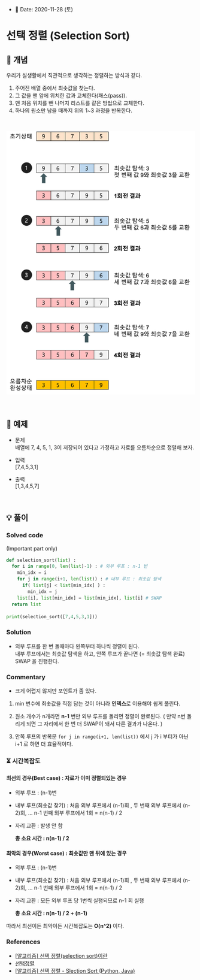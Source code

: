 - 📅 Date: 2020-11-28 (토)

# 선택 정렬 (Selection Sort)

## 📝 개념

우리가 실생활에서 직관적으로 생각하는 정렬하는 방식과 같다.

1. 주어진 배열 중에서 최솟값을 찾는다.  
2. 그 값을 맨 앞에 위치한 값과 교체한다(패스(pass)).  
3. 맨 처음 위치를 뺀 나머지 리스트를 같은 방법으로 교체한다.  
4. 하나의 원소만 남을 때까지 위의 1~3 과정을 반복한다. 

<br>

 ![선택정렬](./selection_sort.png "selection-sort")  

<br>

## 📝 예제


* 문제  
배열에 7, 4, 5, 1, 3이 저장되어 있다고 가정하고 자료를 오름차순으로 정렬해 보자.


* 입력  
[7,4,5,3,1]


* 출력  
[1,3,4,5,7]

<br>

## 💡 풀이
### Solved code
(Important part only)
``` python
def selection_sort(list) :
  for i in range(0, len(list)-1) : # 외부 루프 : n-1 번
    min_idx = i
    for j in range(i+1, len(list)) : # 내부 루프 : 최솟값 탐색
      if( list[j] < list[min_idx] ) :
        min_idx = j
    list[i], list[min_idx] = list[min_idx], list[i] # SWAP
  return list

print(selection_sort([7,4,5,3,1]))

```

### Solution
- 외부 루프를 한 번 돌때마다 왼쪽부터 하나씩 정렬이 된다.  
  내부 루프에서는 최솟값 탐색을 하고, 안쪽 루프가 끝나면 (= 최솟값 탐색 완료) SWAP 을 진행한다.

### Commentary
- 크게 어렵지 않지만 포인트가 좀 있다.
1. min 변수에 최솟값을 직접 담는 것이 아니라 **인덱스**로 이용해야 쉽게 풀린다.  

2. 원소 개수가 n개라면 **n-1** 번만 외부 루프를 돌리면 정렬이 완료된다. ( 만약 n번 돌리게 되면 그 자리에서 한 번 더 SWAP이 돼서 다른 결과가 나온다. )  
3. 안쪽 루프의 반복문  `for j in range(i+1, len(list))` 에서 
 j 가 i 부터가 아닌 i+1 로 하면 더 효율적이다.

### ⏳ 시간복잡도

<h4>최선의 경우(Best case) : 자료가 이미 정렬되있는 경우</h4> 

- 외부 루프 : (n-1)번
- 내부 루프(최솟값 찾기) : 처음 외부 루프에서 (n-1)회 , 두 번째 외부 루프에서 (n-2)회, ... n-1 번째 외부 루프에서 1회 = n(n-1) / 2
- 자리 교환 : 발생 안 함  

  **총 소요 시간 : n(n-1) / 2**

<h4>최악의 경우(Worst case) : 최솟값만 맨 뒤에 있는 경우</h4> 

- 외부 루프 : (n-1)번
- 내부 루프(최솟값 찾기) : 처음 외부 루프에서 (n-1)회 , 두 번째 외부 루프에서 (n-2)회, ... n-1 번째 외부 루프에서 1회 = n(n-1) / 2
- 자리 교환 : 모든 외부 루프 당 1번씩 실행되므로 n-1 회 실행

  **총 소요 시간 : n(n-1) / 2 + (n-1)**

따라서 최선이든 최악이든 시간복잡도는 
 **O(n^2)** 이다.

### References
- [[알고리즘] 선택 정렬(selection sort)이란](https://gmlwjd9405.github.io/2018/05/06/algorithm-selection-sort.html)
- [선택정렬](https://mong9data.tistory.com/42)
- [[알고리즘] 선택 정렬 - Slection Sort (Python, Java)](https://www.daleseo.com/sort-selection/)
